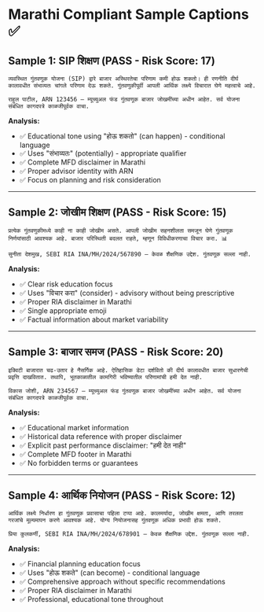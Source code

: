 # Marathi Compliant Sample Captions ✅

## Sample 1: SIP शिक्षण (PASS - Risk Score: 17)
```
व्यवस्थित गुंतवणूक योजना (SIP) द्वारे बाजार अस्थिरतेचा परिणाम कमी होऊ शकतो। ही रणनीति दीर्घ कालावधीत संभाव्यतः चांगले परिणाम देऊ शकते. गुंतवणुकीपूर्वी आपली आर्थिक लक्ष्ये विचारात घेणे महत्वाचे आहे.

राहुल पाटील, ARN 123456 — म्यूच्युअल फंड गुंतवणूक बाजार जोखमींच्या अधीन आहेत. सर्व योजना संबंधित कागदपत्रे काळजीपूर्वक वाचा.
```

**Analysis:**
- ✅ Educational tone using "होऊ शकतो" (can happen) - conditional language
- ✅ Uses "संभाव्यतः" (potentially) - appropriate qualifier
- ✅ Complete MFD disclaimer in Marathi
- ✅ Proper advisor identity with ARN
- ✅ Focus on planning and risk consideration

---

## Sample 2: जोखीम शिक्षण (PASS - Risk Score: 15)
```
प्रत्येक गुंतवणुकीमध्ये काही ना काही जोखीम असते. आपली जोखीम सहनशीलता समजून घेणे गुंतवणूक निर्णयांसाठी आवश्यक आहे. बाजार परिस्थिती बदलत राहते, म्हणून विविधीकरणाचा विचार करा. 📊

सुनीता देशमुख, SEBI RIA INA/MH/2024/567890 — केवळ शैक्षणिक उद्देश. गुंतवणूक सल्ला नाही.
```

**Analysis:**
- ✅ Clear risk education focus
- ✅ Uses "विचार करा" (consider) - advisory without being prescriptive
- ✅ Proper RIA disclaimer in Marathi
- ✅ Single appropriate emoji
- ✅ Factual information about market variability

---

## Sample 3: बाजार समज (PASS - Risk Score: 20)
```
इक्विटी बाजारात चढ-उतार हे नैसर्गिक आहे. ऐतिहासिक डेटा दर्शवितो की दीर्घ कालावधीत बाजार सुधारणेची प्रवृत्ति दाखवितात. तथापि, भूतकाळातील कामगिरी भविष्यातील परिणामांची हमी देत नाही.

विकास जोशी, ARN 234567 — म्यूच्युअल फंड गुंतवणूक बाजार जोखमींच्या अधीन आहेत. सर्व योजना संबंधित कागदपत्रे काळजीपूर्वक वाचा.
```

**Analysis:**
- ✅ Educational market information
- ✅ Historical data reference with proper disclaimer
- ✅ Explicit past performance disclaimer: "हमी देत नाही"
- ✅ Complete MFD footer in Marathi
- ✅ No forbidden terms or guarantees

---

## Sample 4: आर्थिक नियोजन (PASS - Risk Score: 12)
```
आर्थिक लक्ष्ये निर्धारण हा गुंतवणूक प्रवासाचा पहिला टप्पा आहे. कालमर्यादा, जोखीम क्षमता, आणि तरलता गरजांचे मूल्यमापन करणे आवश्यक आहे. योग्य नियोजनासह गुंतवणूक अधिक प्रभावी होऊ शकते.

प्रिया कुलकर्णी, SEBI RIA INA/MH/2024/678901 — केवळ शैक्षणिक उद्देश. गुंतवणूक सल्ला नाही.
```

**Analysis:**
- ✅ Financial planning education focus
- ✅ Uses "होऊ शकते" (can become) - conditional language
- ✅ Comprehensive approach without specific recommendations
- ✅ Proper RIA disclaimer in Marathi
- ✅ Professional, educational tone throughout